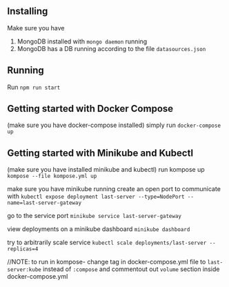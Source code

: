 ## Installing
Make sure you have
  1. MongoDB installed with `mongo daemon` running
  2. MongoDB has a DB running according to the file `datasources.json`

## Running
Run `npm run start`

## Getting started with Docker Compose
(make sure you have docker-compose installed)
simply run `docker-compose up`

## Getting started with Minikube and Kubectl
(make sure you have installed minikube and kubectl)
run kompose up
`kompose --file kompose.yml up`

make sure you have minikube running
create an open port to communicate with 
`kubectl expose deployment last-server --type=NodePort --name=last-server-gateway`

go to the service port
`minikube service last-server-gateway`

view deployments on a minikube dashboard
`minikube dashboard`

try to arbitrarily scale service
`kubectl scale deployments/last-server --replicas=4`

//NOTE: to run in kompose- change tag in docker-compose.yml file to `last-server:kube` instead of `:compose` and commentout out `volume` section inside docker-compose.yml